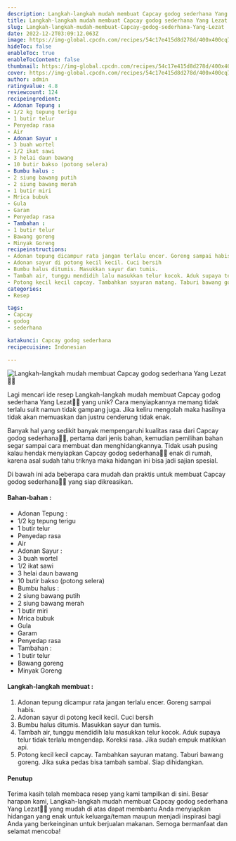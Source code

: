 ```yaml
---
description: Langkah-langkah mudah membuat Capcay godog sederhana Yang Lezat"
title: Langkah-langkah mudah membuat Capcay godog sederhana Yang Lezat
slug: Langkah-langkah-mudah-membuat-Capcay-godog-sederhana-Yang-Lezat
date: 2022-12-2T03:09:12.063Z
image: https://img-global.cpcdn.com/recipes/54c17e415d8d278d/400x400cq70/photo.jpg
hideToc: false
enableToc: true
enableTocContent: false
thumbnail: https://img-global.cpcdn.com/recipes/54c17e415d8d278d/400x400cq70/photo.jpg
cover: https://img-global.cpcdn.com/recipes/54c17e415d8d278d/400x400cq70/photo.jpg
author: admin
ratingvalue: 4.8
reviewcount: 124
recipeingredient:
- Adonan Tepung :
- 1/2 kg tepung terigu
- 1 butir telur
- Penyedap rasa
- Air
- Adonan Sayur :
- 3 buah wortel
- 1/2 ikat sawi
- 3 helai daun bawang
- 10 butir bakso (potong selera)
- Bumbu halus :
- 2 siung bawang putih
- 2 siung bawang merah
- 1 butir miri
- Mrica bubuk
- Gula
- Garam
- Penyedap rasa
- Tambahan :
- 1 butir telur
- Bawang goreng
- Minyak Goreng
recipeinstructions:
- Adonan tepung dicampur rata jangan terlalu encer. Goreng sampai habis.
- Adonan sayur di potong kecil kecil. Cuci bersih
- Bumbu halus ditumis. Masukkan sayur dan tumis.
- Tambah air, tunggu mendidih lalu masukkan telur kocok. Aduk supaya telur tidak terlalu mengendap. Koreksi rasa. Jika sudah empuk matikkan api.
- Potong kecil kecil capcay. Tambahkan sayuran matang. Taburi bawang goreng. Jika suka pedas bisa tambah sambal. Siap dihidangkan.
categories:
- Resep

tags:
- Capcay
- godog
- sederhana

katakunci: Capcay godog sederhana
recipecuisine: Indonesian

---
```


![Langkah-langkah mudah membuat Capcay godog sederhana Yang Lezat👩‍🍳](https://img-global.cpcdn.com/recipes/54c17e415d8d278d/400x400cq70/photo.jpg)

Lagi mencari ide resep Langkah-langkah mudah membuat Capcay godog sederhana Yang Lezat👩‍🍳 yang unik? Cara menyiapkannya memang tidak terlalu sulit namun tidak gampang juga. Jika keliru mengolah maka hasilnya tidak akan memuaskan dan justru cenderung tidak enak.

Banyak hal yang sedikit banyak mempengaruhi kualitas rasa dari Capcay godog sederhana👩‍🍳, pertama dari jenis bahan, kemudian pemilihan bahan segar sampai cara membuat dan menghidangkannya. Tidak usah pusing kalau hendak menyiapkan Capcay godog sederhana👩‍🍳 enak di rumah, karena asal sudah tahu triknya maka hidangan ini bisa jadi sajian spesial.

Di bawah ini ada beberapa cara mudah dan praktis untuk membuat Capcay godog sederhana👩‍🍳 yang siap dikreasikan.

<!--inarticleads1-->

#### Bahan-bahan :

- Adonan Tepung :
- 1/2 kg tepung terigu
- 1 butir telur
- Penyedap rasa
- Air
- Adonan Sayur :
- 3 buah wortel
- 1/2 ikat sawi
- 3 helai daun bawang
- 10 butir bakso (potong selera)
- Bumbu halus :
- 2 siung bawang putih
- 2 siung bawang merah
- 1 butir miri
- Mrica bubuk
- Gula
- Garam
- Penyedap rasa
- Tambahan :
- 1 butir telur
- Bawang goreng
- Minyak Goreng

<!--inarticleads2-->

#### Langkah-langkah membuat :

1. Adonan tepung dicampur rata jangan terlalu encer. Goreng sampai habis.
1. Adonan sayur di potong kecil kecil. Cuci bersih
1. Bumbu halus ditumis. Masukkan sayur dan tumis.
1. Tambah air, tunggu mendidih lalu masukkan telur kocok. Aduk supaya telur tidak terlalu mengendap. Koreksi rasa. Jika sudah empuk matikkan api.
1. Potong kecil kecil capcay. Tambahkan sayuran matang. Taburi bawang goreng. Jika suka pedas bisa tambah sambal. Siap dihidangkan.

#### Penutup

Terima kasih telah membaca resep yang kami tampilkan di sini. Besar harapan kami, Langkah-langkah mudah membuat Capcay godog sederhana Yang Lezat👩‍🍳 yang mudah di atas dapat membantu Anda menyiapkan hidangan yang enak untuk keluarga/teman maupun menjadi inspirasi bagi Anda yang berkeinginan untuk berjualan makanan. Semoga bermanfaat dan selamat mencoba!
